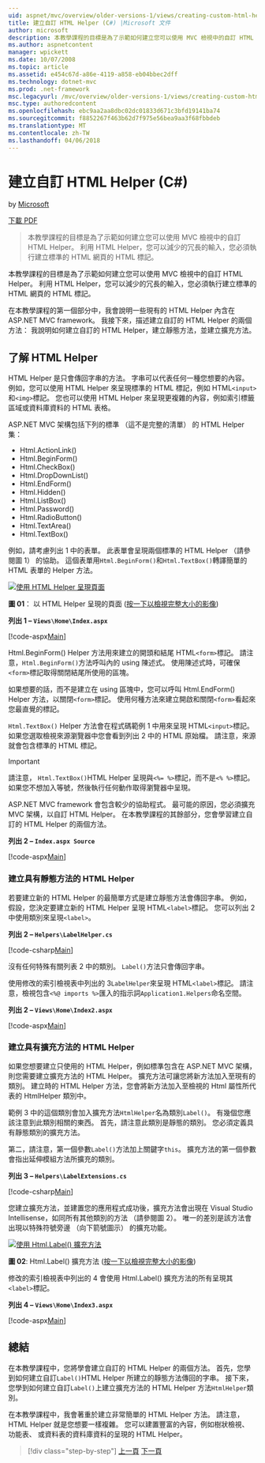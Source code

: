 ```yaml
---
uid: aspnet/mvc/overview/older-versions-1/views/creating-custom-html-helpers-cs
title: 建立自訂 HTML Helper (C#) |Microsoft 文件
author: microsoft
description: 本教學課程的目標是為了示範如何建立您可以使用 MVC 檢視中的自訂 HTML Helper。 利用 HTML Helper...
ms.author: aspnetcontent
manager: wpickett
ms.date: 10/07/2008
ms.topic: article
ms.assetid: e454c67d-a86e-4119-a858-eb04bbec2dff
ms.technology: dotnet-mvc
ms.prod: .net-framework
msc.legacyurl: /mvc/overview/older-versions-1/views/creating-custom-html-helpers-cs
msc.type: authoredcontent
ms.openlocfilehash: ebc9aa2aa8dbc02dc01833d671c3bfd19141ba74
ms.sourcegitcommit: f8852267f463b62d7f975e56bea9aa3f68fbbdeb
ms.translationtype: MT
ms.contentlocale: zh-TW
ms.lasthandoff: 04/06/2018
---
```

<a name="creating-custom-html-helpers-c"></a>建立自訂 HTML Helper (C#)
====================
by [Microsoft](https://github.com/microsoft)

[下載 PDF](http://download.microsoft.com/download/1/1/f/11f721aa-d749-4ed7-bb89-a681b68894e6/ASPNET_MVC_Tutorial_9_CS.pdf)

> 本教學課程的目標是為了示範如何建立您可以使用 MVC 檢視中的自訂 HTML Helper。 利用 HTML Helper，您可以減少的冗長的輸入，您必須執行建立標準的 HTML 網頁的 HTML 標記。


本教學課程的目標是為了示範如何建立您可以使用 MVC 檢視中的自訂 HTML Helper。 利用 HTML Helper，您可以減少的冗長的輸入，您必須執行建立標準的 HTML 網頁的 HTML 標記。

在本教學課程的第一個部分中，我會說明一些現有的 HTML Helper 內含在 ASP.NET MVC framework。 我接下來，描述建立自訂的 HTML Helper 的兩個方法： 我說明如何建立自訂的 HTML Helper，建立靜態方法，並建立擴充方法。

## <a name="understanding-html-helpers"></a>了解 HTML Helper

HTML Helper 是只會傳回字串的方法。 字串可以代表任何一種您想要的內容。 例如，您可以使用 HTML Helper 來呈現標準的 HTML 標記，例如 HTML`<input>`和`<img>`標記。 您也可以使用 HTML Helper 來呈現更複雜的內容，例如索引標籤區域或資料庫資料的 HTML 表格。

ASP.NET MVC 架構包括下列的標準 （這不是完整的清單） 的 HTML Helper 集：

- Html.ActionLink()
- Html.BeginForm()
- Html.CheckBox()
- Html.DropDownList()
- Html.EndForm()
- Html.Hidden()
- Html.ListBox()
- Html.Password()
- Html.RadioButton()
- Html.TextArea()
- Html.TextBox()

例如，請考慮列出 1 中的表單。 此表單會呈現兩個標準的 HTML Helper （請參閱圖 1） 的協助。 這個表單用`Html.BeginForm()`和`Html.TextBox()`轉譯簡單的 HTML 表單的 Helper 方法。


[![使用 HTML Helper 呈現頁面](creating-custom-html-helpers-cs/_static/image2.png)](creating-custom-html-helpers-cs/_static/image1.png)

**圖 01**： 以 HTML Helper 呈現的頁面 ([按一下以檢視完整大小的影像](creating-custom-html-helpers-cs/_static/image3.png))


**列出 1 – `Views\Home\Index.aspx`**

[!code-aspx[Main](creating-custom-html-helpers-cs/samples/sample1.aspx)]

Html.BeginForm() Helper 方法用來建立的開頭和結尾 HTML`<form>`標記。 請注意，`Html.BeginForm()`方法呼叫內的 using 陳述式。 使用陳述式時，可確保`<form>`標記取得關閉結尾所使用的區塊。

如果想要的話，而不是建立在 using 區塊中，您可以呼叫 Html.EndForm() Helper 方法，以關閉`<form>`標記。 使用何種方法來建立開啟和關閉`<form>`看起來您最直覺的標記。

`Html.TextBox()` Helper 方法會在程式碼範例 1 中用來呈現 HTML`<input>`標記。 如果您選取檢視來源瀏覽器中您會看到列出 2 中的 HTML 原始檔。 請注意，來源就會包含標準的 HTML 標記。

> [!IMPORTANT]
> 請注意， `Html.TextBox()`HTML Helper 呈現與`<%= %>`標記，而不是`<% %>`標記。 如果您不想加入等號，然後執行任何動作取得瀏覽器中呈現。

ASP.NET MVC framework 會包含較少的協助程式。 最可能的原因，您必須擴充 MVC 架構，以自訂 HTML Helper。 在本教學課程的其餘部分，您會學習建立自訂的 HTML Helper 的兩個方法。

**列出 2 – `Index.aspx Source`**

[!code-aspx[Main](creating-custom-html-helpers-cs/samples/sample2.aspx)]

### <a name="creating-html-helpers-with-static-methods"></a>建立具有靜態方法的 HTML Helper

若要建立新的 HTML Helper 的最簡單方式是建立靜態方法會傳回字串。 例如，假設，您決定要建立新的 HTML Helper 呈現 HTML`<label>`標記。 您可以列出 2 中使用類別來呈現`<label>`。

**列出 2 – `Helpers\LabelHelper.cs`**

[!code-csharp[Main](creating-custom-html-helpers-cs/samples/sample3.cs)]

沒有任何特殊有關列表 2 中的類別。 `Label()`方法只會傳回字串。

使用修改的索引檢視表中列出的 3`LabelHelper`來呈現 HTML`<label>`標記。 請注意，檢視包含`<%@ imports %>`匯入的指示詞`Application1.Helpers`命名空間。

**列出 2 – `Views\Home\Index2.aspx`**

[!code-aspx[Main](creating-custom-html-helpers-cs/samples/sample4.aspx)]

### <a name="creating-html-helpers-with-extension-methods"></a>建立具有擴充方法的 HTML Helper

如果您想要建立只使用的 HTML Helper，例如標準包含在 ASP.NET MVC 架構，則您需要建立擴充方法的 HTML Helper。 擴充方法可讓您將新方法加入至現有的類別。 建立時的 HTML Helper 方法，您會將新方法加入至檢視的 Html 屬性所代表的 HtmlHelper 類別中。

範例 3 中的這個類別會加入擴充方法`HtmlHelper`名為類別`Label()`。 有幾個您應該注意到此類別相關的東西。 首先，請注意此類別是靜態的類別。 您必須定義具有靜態類別的擴充方法。

第二，請注意，第一個參數`Label()`方法加上關鍵字`this`。 擴充方法的第一個參數會指出延伸模組方法所擴充的類別。

**列出 3 – `Helpers\LabelExtensions.cs`**

[!code-csharp[Main](creating-custom-html-helpers-cs/samples/sample5.cs)]

您建立擴充方法，並建置您的應用程式成功後，擴充方法會出現在 Visual Studio Intellisense，如同所有其他類別的方法 （請參閱圖 2）。 唯一的差別是該方法會出現以特殊符號旁邊 （向下箭號圖示） 的擴充功能。


[![使用 Html.Label() 擴充方法](creating-custom-html-helpers-cs/_static/image5.png)](creating-custom-html-helpers-cs/_static/image4.png)

**圖 02**: Html.Label() 擴充方法 ([按一下以檢視完整大小的影像](creating-custom-html-helpers-cs/_static/image6.png))


修改的索引檢視表中列出的 4 會使用 Html.Label() 擴充方法的所有呈現其`<label>`標記。

**列出 4 – `Views\Home\Index3.aspx`**

[!code-aspx[Main](creating-custom-html-helpers-cs/samples/sample6.aspx)]

## <a name="summary"></a>總結

在本教學課程中，您將學會建立自訂的 HTML Helper 的兩個方法。 首先，您學到如何建立自訂`Label()`HTML Helper 所建立的靜態方法傳回的字串。 接下來，您學到如何建立自訂`Label()`上建立擴充方法的 HTML Helper 方法`HtmlHelper`類別。

在本教學課程中，我會著重於建立非常簡單的 HTML Helper 方法。 請注意，HTML Helper 就是您想要一樣複雜。 您可以建置豐富的內容，例如樹狀檢視、 功能表、 或資料表的資料庫資料的呈現的 HTML Helper。

> [!div class="step-by-step"]
> [上一頁](asp-net-mvc-views-overview-cs.md)
> [下一頁](using-the-tagbuilder-class-to-build-html-helpers-cs.md)
